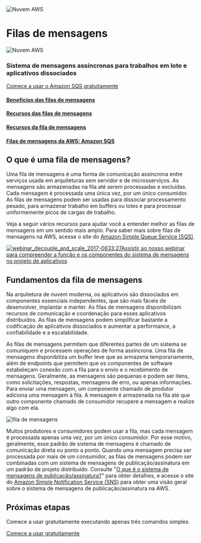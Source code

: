 ![Nuvem AWS](https://d1.awsstatic.com/icons/header-icons/header-icon_%2caws-messaging.14b623533e7c8f46e5fd93a68acaf64f59f02619.png)

# Filas de mensagens

![Nuvem AWS](https://d1.awsstatic.com/Graphics/rule.8b3deaf243ba0c51cd290d635b55eb667aba05e2.png)

### Sistema de mensagens assíncronas para trabalhos em lote e aplicativos dissociados

[Comece a usar o Amazon SQS gratuitamente](https://console.aws.amazon.com/sqs/home)

#### [Benefícios das filas de mensagens](https://aws.amazon.com/pt/message-queue/benefits/)

#### [Recursos das filas de mensagens](https://aws.amazon.com/pt/message-queue/features/)

#### [Recursos da fila de mensagens](https://aws.amazon.com/pt/message-queue/resources/)

#### [Filas de mensagens da AWS: Amazon SQS](https://aws.amazon.com/sqs)

## O que é uma fila de mensagens?

Uma fila de mensagens é uma forma de comunicação assíncrona entre serviços usada em arquiteturas sem servidor e de microsserviços. As mensagens são armazenadas na fila até serem processadas e excluídas. Cada mensagem é processada uma única vez, por um único consumidor. As filas de mensagens podem ser usadas para dissociar processamento pesado, para armazenar trabalho em buffers ou lotes e para processar uniformemente picos de cargas de trabalho.

Veja a seguir vários recursos para ajudar você a entender melhor as filas de mensagens em um sentido mais amplo. Para saber mais sobre filas de mensagens na AWS, acesse o site do [Amazon Simple Queue Service (SQS)](https://aws.amazon.com/sqs).

[![webinar_decouple_and_scale_2017-06](https://d1.awsstatic.com/video-thumbs/Messaging/webinar_decouple_and_scale_2017-06.e93676bb96836ad52294c26840f20285219e5f05.png)33:27Assistir ao nosso webinar para compreender a função e os componentes do sistema de mensagens no projeto de aplicativos](https://www.youtube-nocookie.com/embed/UesxWuZMZqI)

## Fundamentos da fila de mensagens

Na arquitetura de nuvem moderna, os aplicativos são dissociados em componentes essenciais independentes, que são mais fáceis de desenvolver, implantar e manter. As filas de mensagens disponibilizam recursos de comunicação e coordenação para esses aplicativos distribuídos. As filas de mensagens podem simplificar bastante a codificação de aplicativos dissociados e aumentar a performance, a confiabilidade e a escalabilidade.

As filas de mensagens permitem que diferentes partes de um sistema se comuniquem e processem operações de forma assíncrona. Uma fila de mensagens disponibiliza um buffer leve que as armazena temporariamente, além de endpoints que permitem que os componentes de software estabeleçam conexão com a fila para o envio e o recebimento de mensagens. Geralmente, as mensagens são pequenas e podem ser itens, como solicitações, respostas, mensagens de erro, ou apenas informações. Para enviar uma mensagem, um componente chamado de produtor adiciona uma mensagem à fila. A mensagem é armazenada na fila até que outro componente chamado de consumidor recupere a mensagem e realize algo com ela.

![fila de mensagens](https://d1.awsstatic.com/product-marketing/Messaging/sqs_seo_queue.1dc710b63346bef869ee34b8a9a76abc014fbfc9.png)

Muitos produtores e consumidores podem usar a fila, mas cada mensagem é processada apenas uma vez, por um único consumidor. Por esse motivo, geralmente, esse padrão de sistema de mensagens é chamado de comunicação direta ou ponto a ponto. Quando uma mensagem precisa ser processada por mais de um consumidor, as filas de mensagens podem ser combinadas com um sistema de mensagens de publicação/assinatura em um padrão de projeto distribuído. Consulte "[O que é o sistema de mensagens de publicação/assinatura?](https://aws.amazon.com/pt/pub-sub-messaging/)" para obter detalhes, e acesse o site do [Amazon Simple Notification Service (SNS)](https://aws.amazon.com/pt/migration-acceleration-program/) para obter uma visão geral sobre o sistema de mensagens de publicação/assinatura na AWS.

## Próximas etapas

Comece a usar gratuitamente executando apenas três comandos simples.

[Comece a usar gratuitamente](https://console.aws.amazon.com/sqs/home)